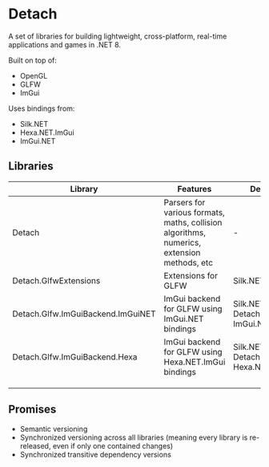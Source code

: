 # Detach

A set of libraries for building lightweight, cross-platform, real-time applications and games in .NET 8.

Built on top of:
- OpenGL
- GLFW
- ImGui

Uses bindings from:
- Silk.NET
- Hexa.NET.ImGui
- ImGui.NET

## Libraries

| Library                           | Features                                                                                   | Dependencies                                           | NuGet                                                                                                                     |
|-----------------------------------|--------------------------------------------------------------------------------------------|--------------------------------------------------------|---------------------------------------------------------------------------------------------------------------------------|
| Detach                            | Parsers for various formats, maths, collision algorithms, numerics, extension methods, etc | -                                                      | [![NuGet Version](https://img.shields.io/nuget/v/NoahStolk.Detach.svg)](https://www.nuget.org/packages/NoahStolk.Detach/) |
| Detach.GlfwExtensions             | Extensions for GLFW                                                                        | Silk.NET.GLFW                                          |                                                                                                                           |
| Detach.Glfw.ImGuiBackend.ImGuiNET | ImGui backend for GLFW using ImGui.NET bindings                                            | Silk.NET.OpenGL, Detach.GlfwExtensions, ImGui.NET      |                                                                                                                           |
| Detach.Glfw.ImGuiBackend.Hexa     | ImGui backend for GLFW using Hexa.NET.ImGui bindings                                       | Silk.NET.OpenGL, Detach.GlfwExtensions, Hexa.NET.ImGui |                                                                                                                           |
|                                   |                                                                                            |                                                        |                                                                                                                           |
|                                   |                                                                                            |                                                        |                                                                                                                           |
|                                   |                                                                                            |                                                        |                                                                                                                           |

## Promises

- Semantic versioning
- Synchronized versioning across all libraries (meaning every library is re-released, even if only one contained changes)
- Synchronized transitive dependency versions 
